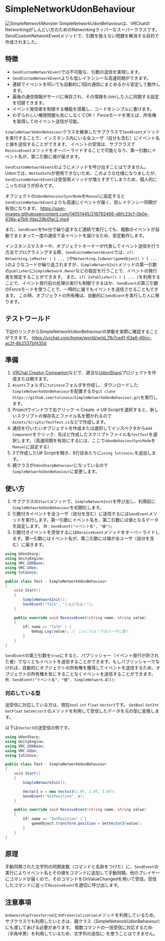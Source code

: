 ﻿# SimpleNetworkUdonBehaviour
![SimpleNetworkMonster](https://user-images.githubusercontent.com/14051445/215627959-8b82475a-98ff-455e-a744-2724bdc6ce07.png)
SimpleNetworkUdonBehaviourは、VRChatのNetworkingがしんどい方のためのNetworkingラッパーなスーパークラスです。
SendCustomNetworkEventメソッドで、引数を扱えない問題を解消する目的で作成されました。

## 特徴
* `SendCustomNetworkEvent`では不可能な、引数の送信を実現します。
* `SendCustomNetworkEvent`よりも低レイテンシーな高速同期ができます。
* 連続でイベントを叩いても自動的に1回の通信にまとめるから安定して動作します。
* 最後の通信情報がサーバに保存され、その情報をJoinした人に同期する設定を切替できます。
* イベント発信者を制限する機能を搭載し、コードをシンプルに書けます。
* わずらわしい権限問題も気にしなくてOK！ Forceモードを使えば、所有権を取得してのイベント送信が可能。

`SimpleNetworkUdonBehaviour`クラスを継承したサブクラスで`SendEvent`メソッドを実行することで、インスタンス内にいる全ユーザ（自分も含む）にイベント名と値を送信することができます。
イベントの受信は、サブクラスで`ReceiveEvent`メソッドをオーバーライドすることで可能となり、第一引数にイベント名が、第二引数に値が届きます。

`SendCustomNetworkEvent`のようにメソッドを呼び出すことはできません。
Udonでは、`MethodInfo`が使用できないため、このような仕様になりましたが、`SendCustomNetworkEvent`は受信用メソッドが増えすぎてしまうため、個人的にこっちのほうが好みです。

オブジェクトの`UdonBehaviourSyncMode`を`Manual`に設定すると`SendCustomNetworkEvent`よりも高速にイベントが届く、低レイテンシー同期が有効になります。
https://user-images.githubusercontent.com/14051445/216792466-d6fc23c1-0b0e-436a-a7b9-fdac29b0fac2.mp4

また、`SendEvent`をfor分で繰り返すなど連続で実行しても、複数のイベントが自動でまとまって一度の通信で全イベントを届けるため、安定動作します。

インスタンスマスターや、オブジェクトオーナーが代表してイベント送信を行う方法でプログラミングする際、`SendCustomNetworkEvent`では、`if( Networking.isMaster ) { ... }`や`Networking.IsOwner(gameObject) ) { ... }`のようなコードが繰り返されますが、`SimpleNetworkInit`メソッドの第一引数の`publisher`に`SimpleNetwork.Owner`などの指定を行うことで、イベントの発行者を限定することができます。
また、`if( IsPublisher() ) { ... }`を利用することで、イベント発行前の処理の実行も制御できるほか、`SendEvent`の第三引数のForceモードを使うことで、一時的に誰でもイベントを送信させることもできます。
この時、オブジェクトの所有権は、自動的に`SendEvent`を実行した人に移ります。

## テストワールド
下記のリンクからSimpleNetworkUdonBehaviourの挙動を実際に確認することができます。
https://vrchat.com/home/world/wrld_11b7ced1-63a6-49cc-ac2f-8b2537bf435d

## 準備
1.  [VRChat Creator Companion](https://github.com/vrchat-community/creator-companion)などで、適当な[UdonSharp](https://github.com/vrchat-community/UdonSharp)プロジェクトを作成または開きます。
1. `Assets`フォルダに`tutinoco`フォルダを作成し、ダウンロードした`SimpleNetworkUdonBehaviour`を配置するか`git clone https://github.com/tutinoco/SimpleNetworkUdonBehaviour.git`を実行します。
1. Projectウインドウで右クリック → Create → U# Scriptを選択すると、新しいスクリプトの保存先とファイル名を聞かれるので`Assets/Scripts/TestTest.cs`などで作成します。
1. 通信を行いたいオブジェクトを作成または選択してインスペクタから`Add Component`をクリック、先ほど作成したスクリプトファイル名`TestTest`を選択します。（高速同期を有効にするには、ここで`UdonBehaviourSyncMode`を`Manual`に設定する）
1. 3で作成したU# Scriptを開き、6行目あたりに`using tutinoco;`を追加します。
1. 親クラスが`UdonSharpBehaviour`になっているので`SimpleNetworkUdonBehaviour`に変更します。

## 使い方
1. サブクラスの`Start`メソッドで、`SimpleNetworkInit`を呼び出し、利用前に`SimpleNetworkUdonBehaviour`を初期化します。
1. 引数付きイベントを全ユーザ（自分を含む）に送信するには`SendEvent`メソッドを実行します。第一引数にイベント名を、第二引数には値となるデータを設定します。
```例：SendEvent("イベント名", "値");```
1. 引数付きイベントを受信するには`ReceiveEvent`メソッドをオーバーライドします。第一引数にはイベント名が、第二引数には値が全ユーザ（自分を含む）に届きます。
```C#
using UdonSharp;
using UnityEngine;
using VRC.SDKBase;
using VRC.Udon;
using tutinoco;

public class Test : SimpleNetworkUdonBehaviour
{
    void Start()
    {
        SimpleNetworkInit();
        SendEvent("Talk", "こんにちは！");
    }

    public override void ReceiveEvent(string name, string value)
    {
        if( name == "Talk" ) {
            Debug.Log(value); // こんにちは！が全ユーザに届く
        }
    }
}
```
`SendEvent`の第三引数を`true`にすると、パブリッシャー（イベント発行が許された者）でなくともイベントを送信することができます。もしパブリッシャーでなければ、自動的にオブジェクトの所有権を獲得してイベントを送信するため、オブジェクトの所有権を気にすることなくイベントを送信することができます。
```例：SendEvent("イベント名", "値", SimpleNetwork.All);```

### 対応している型
送受信に対応している方は、現在`bool` `int` `float` `Vector3`です。
`GetBool` `GetInt` `GetFloat` `GetVector3` のメソッドを利用して受信したデータを元の型に変換します。

以下は`Vector3`の送受信の例です。
```C#
using UdonSharp;
using UnityEngine;
using VRC.SDKBase;
using VRC.Udon;
using tutinoco;

public class Test : SimpleNetworkUdonBehaviour
{
    void Start()
    {
        SimpleNetworkInit();

        Vector3 v = new Vector3(1.0f, 2.0f, 3.0f);
        SendEvent("SetPosition", v);
    }

    public override void ReceiveEvent(string name, string value)
    {
        if( name == "SetPosition" ) {
            gameObject.transform.position = GetVector3(value);
        }
    }
}
```

## 原理
手動同期された文字列の同期変数（コマンドと名称をつけた）に、`SendEvent`の実行によりイベント名とその値をコマンドに追加して手動同期。他のプレイヤーにコマンドが届くので、そのコマンドをOnValueChangedを用いて受信。受信したコマンドに従って`ReceiveEvent`を適切に呼び出します。

## 注意事項
`OnOwnershipTransferred`と`OnPreSerialization`メソッドを利用しているため、サブクラスでも利用したいときは、親クラス（SimpleNetworkUdonBehaviour）にも渡してあげる必要があります。
複数コマンドの一括受信に対応するため`･`（半角中黒）を利用しているため、文字列の送信に`･`を使うことはできません。